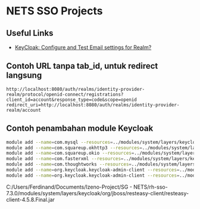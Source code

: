# NETS SSO Projects

## Useful Links
- [KeyCloak: Configure and Test Email settings for Realm?](https://codehumsafar.wordpress.com/2018/09/23/keycloak-configure-and-test-email-settings-for-realm/)

## Contoh URL tanpa tab_id, untuk redirect langsung
```
http://localhost:8080/auth/realms/identity-provider-realm/protocol/openid-connect/registrations?client_id=account&response_type=code&scope=openid
redirect_uri=http://localhost:8080/auth/realms/identity-provider-realm/account
```

## Contoh penambahan module Keycloak
```bash
module add --name=com.mysql --resources=../modules/system/layers/keycloak/com/mysql/main/mysql-connector-java-8.0.21.jar --dependencies=javax.api,javax.transaction.api
module add --name=com.squareup.okhttp3 --resources=../modules/system/layers/keycloak/com/squareup/okhttp3/okhttp/main/okhttp-4.8.1.jar
module add --name=com.squareup.okio --resources=../modules/system/layers/keycloak/com/squareup/okio/okio/main/okio-2.7.0.jar
module add --name=com.fasterxml --resources=../modules/system/layers/keycloak/com/fasterxml/jackson/core/jackson-databind/main/jackson-databind-2.9.6.jar
module add --name=com.thoughtworks --resources=../modules/system/layers/keycloak/com/thoughtworks/xstream/main/xstream-1.4.10.redhat-1.jar
module add --name=org.keycloak.keycloak-admin-client --resources=../modules/system/layers/keycloak/org/keycloak/keycloak-admin-client/main/keycloak-admin-client-9.0.3.jar
module add --name=org.keycloak.keycloak-admin-client --resources=../modules/system/layers/keycloak/org/jboss/resteasy-client/resteasy-client-4.5.8.Final.jar
```


C:/Users/Ferdinand/Documents/Izeno-Project/SG - NETS/rh-sso-7.3.0/modules/system/layers/keycloak/org/jboss/resteasy-client/resteasy-client-4.5.8.Final.jar